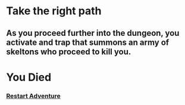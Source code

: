 # Take the right path

## As you proceed further into the dungeon, you activate and trap that summons an army of skeltons who proceed to kill you.
# **You Died**
### [Restart Adventure](../README.md)
